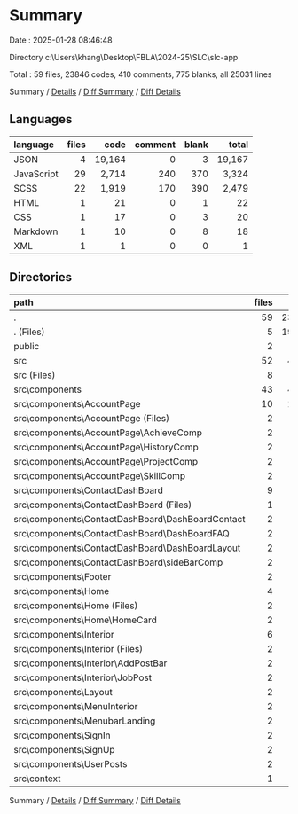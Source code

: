 # Summary

Date : 2025-01-28 08:46:48

Directory c:\\Users\\khang\\Desktop\\FBLA\\2024-25\\SLC\\slc-app

Total : 59 files,  23846 codes, 410 comments, 775 blanks, all 25031 lines

Summary / [Details](details.md) / [Diff Summary](diff.md) / [Diff Details](diff-details.md)

## Languages
| language | files | code | comment | blank | total |
| :--- | ---: | ---: | ---: | ---: | ---: |
| JSON | 4 | 19,164 | 0 | 3 | 19,167 |
| JavaScript | 29 | 2,714 | 240 | 370 | 3,324 |
| SCSS | 22 | 1,919 | 170 | 390 | 2,479 |
| HTML | 1 | 21 | 0 | 1 | 22 |
| CSS | 1 | 17 | 0 | 3 | 20 |
| Markdown | 1 | 10 | 0 | 8 | 18 |
| XML | 1 | 1 | 0 | 0 | 1 |

## Directories
| path | files | code | comment | blank | total |
| :--- | ---: | ---: | ---: | ---: | ---: |
| . | 59 | 23,846 | 410 | 775 | 25,031 |
| . (Files) | 5 | 19,161 | 0 | 12 | 19,173 |
| public | 2 | 46 | 0 | 2 | 48 |
| src | 52 | 4,639 | 410 | 761 | 5,810 |
| src (Files) | 8 | 118 | 30 | 22 | 170 |
| src\\components | 43 | 4,427 | 377 | 715 | 5,519 |
| src\\components\\AccountPage | 10 | 1,597 | 29 | 225 | 1,851 |
| src\\components\\AccountPage (Files) | 2 | 720 | 2 | 101 | 823 |
| src\\components\\AccountPage\\AchieveComp | 2 | 229 | 4 | 33 | 266 |
| src\\components\\AccountPage\\HistoryComp | 2 | 254 | 5 | 32 | 291 |
| src\\components\\AccountPage\\ProjectComp | 2 | 175 | 14 | 28 | 217 |
| src\\components\\AccountPage\\SkillComp | 2 | 219 | 4 | 31 | 254 |
| src\\components\\ContactDashBoard | 9 | 481 | 34 | 72 | 587 |
| src\\components\\ContactDashBoard (Files) | 1 | 21 | 7 | 4 | 32 |
| src\\components\\ContactDashBoard\\DashBoardContact | 2 | 195 | 0 | 26 | 221 |
| src\\components\\ContactDashBoard\\DashBoardFAQ | 2 | 129 | 0 | 20 | 149 |
| src\\components\\ContactDashBoard\\DashBoardLayout | 2 | 39 | 10 | 7 | 56 |
| src\\components\\ContactDashBoard\\sideBarComp | 2 | 97 | 17 | 15 | 129 |
| src\\components\\Footer | 2 | 105 | 22 | 21 | 148 |
| src\\components\\Home | 4 | 738 | 114 | 132 | 984 |
| src\\components\\Home (Files) | 2 | 263 | 30 | 49 | 342 |
| src\\components\\Home\\HomeCard | 2 | 475 | 84 | 83 | 642 |
| src\\components\\Interior | 6 | 703 | 90 | 128 | 921 |
| src\\components\\Interior (Files) | 2 | 360 | 35 | 59 | 454 |
| src\\components\\Interior\\AddPostBar | 2 | 227 | 35 | 48 | 310 |
| src\\components\\Interior\\JobPost | 2 | 116 | 20 | 21 | 157 |
| src\\components\\Layout | 2 | 28 | 8 | 7 | 43 |
| src\\components\\MenuInterior | 2 | 60 | 10 | 10 | 80 |
| src\\components\\MenubarLanding | 2 | 68 | 5 | 15 | 88 |
| src\\components\\SignIn | 2 | 168 | 14 | 34 | 216 |
| src\\components\\SignUp | 2 | 318 | 43 | 46 | 407 |
| src\\components\\UserPosts | 2 | 161 | 8 | 25 | 194 |
| src\\context | 1 | 94 | 3 | 24 | 121 |

Summary / [Details](details.md) / [Diff Summary](diff.md) / [Diff Details](diff-details.md)